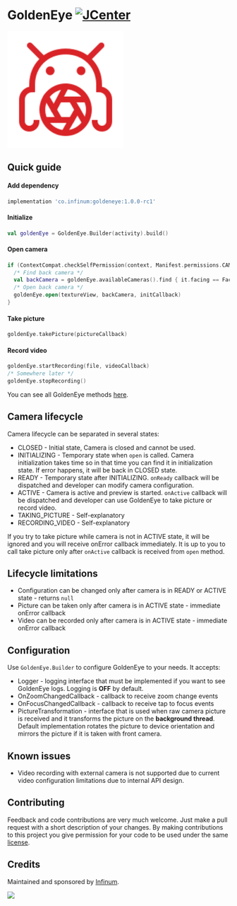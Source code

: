 # GoldenEye [![JCenter](https://api.bintray.com/packages/infinum/android/goldeneye/images/download.svg)](https://bintray.com/infinum/android/goldeneye/_latestVersion)

<img src='./logo.svg' width='264'/>

## Quick guide

#### Add dependency

```gradle
implementation 'co.infinum:goldeneye:1.0.0-rc1'
```

#### Initialize

```kotlin
val goldenEye = GoldenEye.Builder(activity).build()
```

#### Open camera

```kotlin
if (ContextCompat.checkSelfPermission(context, Manifest.permissions.CAMERA) == PackageManager.PERMISSION_GRANTED) {
  /* Find back camera */
  val backCamera = goldenEye.availableCameras().find { it.facing == Facing.BACK }
  /* Open back camera */
  goldenEye.open(textureView, backCamera, initCallback)
}
```

#### Take picture

```kotlin
goldenEye.takePicture(pictureCallback)
```

#### Record video

```kotlin
goldenEye.startRecording(file, videoCallback)
/* Somewhere later */
goldenEye.stopRecording()
```

You can see all GoldenEye methods [here](./goldeneye/src/main/java/co/infinum/goldeneye/GoldenEye.kt).

## Camera lifecycle

Camera lifecycle can be separated in several states:

- CLOSED - Initial state, Camera is closed and cannot be used.
- INITIALIZING - Temporary state when `open` is called. Camera initialization takes time so in that time you can find it in initialization state. If error happens, it will be back in CLOSED state.
- READY - Temporary state after INITIALIZING. `onReady` callback will be dispatched and developer can modify camera configuration.
- ACTIVE - Camera is active and preview is started. `onActive` callback will be dispatched and developer can use GoldenEye to take picture or record video.
- TAKING_PICTURE - Self-explanatory
- RECORDING_VIDEO - Self-explanatory

If you try to take picture while camera is not in ACTIVE state, it will be ignored and you will receive onError callback immediately. It is up to you to call take picture
only after `onActive` callback is received from `open` method.

## Lifecycle limitations

- Configuration can be changed only after camera is in READY or ACTIVE state - returns `null`
- Picture can be taken only after camera is in ACTIVE state - immediate onError callback
- Video can be recorded only after camera is in ACTIVE state - immediate onError callback

## Configuration

Use `GoldenEye.Builder` to configure GoldenEye to your needs. It accepts:

- Logger - logging interface that must be implemented if you want to see GoldenEye logs. Logging is **OFF** by default.
- OnZoomChangedCallback - callback to receive zoom change events
- OnFocusChangedCallback - callback to receive tap to focus events
- PictureTransformation - interface that is used when raw camera picture is received and it transforms the picture on the **background thread**. Default implementation rotates the picture to device orientation and mirrors the picture if it is taken with front camera.

## Known issues

- Video recording with external camera is not supported due to current video configuration limitations due to internal API design.

## Contributing

Feedback and code contributions are very much welcome. Just make a pull request with a short description of your changes. By making contributions to this project you give permission for your code to be used under the same [license](LICENSE).

## Credits

Maintained and sponsored by [Infinum](http://www.infinum.co).

<a href='https://infinum.co'>
  <img src='https://infinum.co/infinum.png' href='https://infinum.co' width='264'>
</a>
